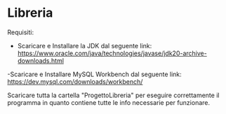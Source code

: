 # Libreria

Requisiti:
- Scaricare e Installare la JDK dal seguente link: https://www.oracle.com/java/technologies/javase/jdk20-archive-downloads.html

-Scaricare e Installare MySQL Workbench dal seguente link:
https://dev.mysql.com/downloads/workbench/

Scaricare tutta la cartella "ProgettoLibreria" per eseguire correttamente il programma in quanto contiene tutte le info necessarie per funzionare.
